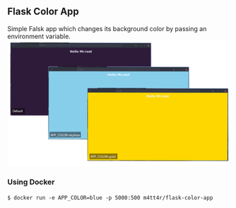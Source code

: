 ## Flask Color App

Simple Falsk app which changes its background color by passing an environment variable.
![Screenshot of the app.](https://github.com/AhmedMattar21/flask-color-app/blob/master/static/images/color_app.png)

### Using Docker
```
$ docker run -e APP_COLOR=blue -p 5000:500 m4tt4r/flask-color-app
```
